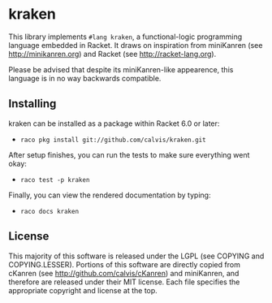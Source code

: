 kraken
=======

This library implements `#lang kraken`, a functional-logic programming
language embedded in Racket.  It draws on inspiration from miniKanren
(see http://minikanren.org) and Racket (see http://racket-lang.org).

Please be advised that despite its miniKanren-like appearence, this
language is in no way backwards compatible. 

Installing
----------

kraken can be installed as a package within Racket 6.0 or later:

* `raco pkg install git://github.com/calvis/kraken.git`

After setup finishes, you can run the tests to make sure everything went okay:

* `raco test -p kraken`

Finally, you can view the rendered documentation by typing:

* `raco docs kraken`

License
-------

This majority of this software is released under the LGPL (see COPYING
and COPYING.LESSER).  Portions of this software are directly copied
from cKanren (see http://github.com/calvis/cKanren) and miniKanren,
and therefore are released under their MIT license.  Each file
specifies the appropriate copyright and license at the top.
